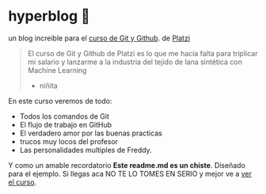 # hyperblog 💚
un blog increible para el [ curso de Git y Github](https://platzi.com/clases/git-github/). de [Platzi](https://platzi.com/ "Platzi")

>El curso de Git y Github de Platzi es lo que me hacía falta para triplicar mi salario y lanzarme a la industria del tejido de lana sintética con Machine Learning
> - niñita

En este curso veremos de todo:
* Todos los comandos de Git
* El flujo de trabajo en GitHub
* El verdadero amor por las buenas practicas
* trucos muy locos del profesor
* Las personalidades multiples de Freddy.

Y como un amable recordatorio **Este readme.md es un chiste**. Diseñado para el ejemplo. Si llegas aca NO TE LO TOMES EN SERIO y mejor ve a [ver el curso](https://platzi.com/clases/git-github/).